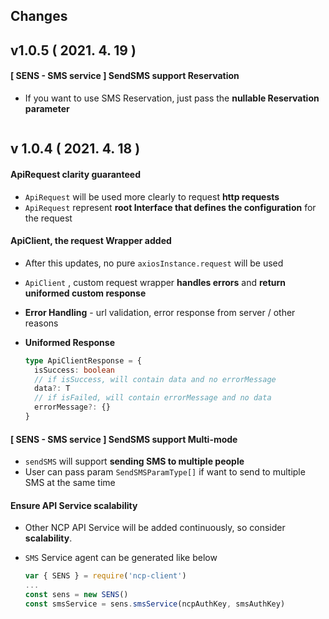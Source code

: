 ## Changes

## v1.0.5 ( 2021. 4. 19 )

#### [ SENS - SMS service ] SendSMS support Reservation

- If you want to use SMS Reservation, just pass the **nullable Reservation parameter**

  ~~~
  
  ~~~

  



## v 1.0.4 ( 2021. 4. 18 )

#### ApiRequest clarity guaranteed

- `ApiRequest` will be used more clearly to request **http requests**
- `ApiRequest` represent **root Interface that defines the configuration** for the request

#### ApiClient, the request Wrapper added

- After this updates, no pure `axiosInstance.request` will be used

- `ApiClient` , custom request wrapper **handles errors** and **return uniformed custom response**

- **Error Handling** - url validation, error response from server / other reasons

- **Uniformed Response** 

  ~~~typescript
  type ApiClientResponse = {
    isSuccess: boolean
    // if isSuccess, will contain data and no errorMessage
    data?: T
    // if isFailed, will contain errorMessage and no data
    errorMessage?: {}
  }
  ~~~

#### [ SENS - SMS service ] SendSMS support Multi-mode

- `sendSMS` will support **sending SMS to multiple people**
- User can pass param `SendSMSParamType[]` if want to send to multiple SMS at the same time

#### Ensure API Service scalability 

  - Other NCP API Service will be added continuously, so consider **scalability**.

- `SMS` Service agent can be generated like below

  ~~~javascript
  var { SENS } = require('ncp-client')
  ...
  const sens = new SENS()
  const smsService = sens.smsService(ncpAuthKey, smsAuthKey)
  ~~~

  

